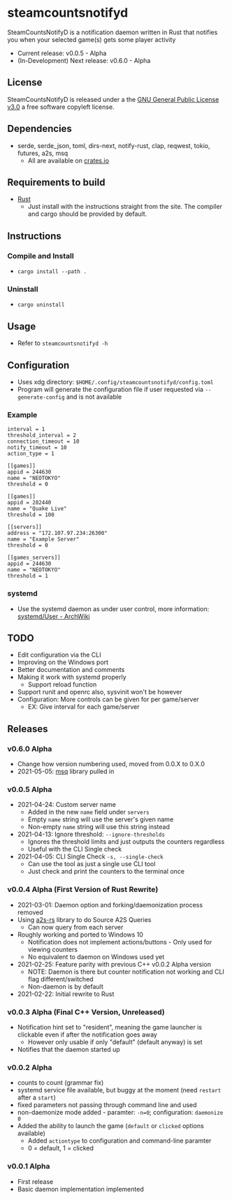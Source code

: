 # steamcountsnotifyd
SteamCountsNotifyD is a notification daemon written in Rust that notifies you when your selected game(s) gets some player activity

* Current release: v0.0.5 - Alpha
* (In-Development) Next release: v0.6.0 - Alpha

## License
SteamCountsNotifyD is released under a the [GNU General Public License v3.0](https://www.gnu.org/licenses/gpl-3.0.html) a free software copyleft license.

## Dependencies
* serde, serde\_json, toml, dirs-next, notify-rust, clap, reqwest, tokio, futures, a2s, msq
  * All are available on [crates.io](https://crates.io/)

## Requirements to build
* [Rust](https://www.rust-lang.org/)
  * Just install with the instructions straight from the site. The compiler and cargo should be provided by default.

## Instructions
### Compile and Install
* `cargo install --path .`
### Uninstall
* `cargo uninstall`

## Usage
* Refer to `steamcountsnotifyd -h`

## Configuration
* Uses xdg directory: `$HOME/.config/steamcountsnotifyd/config.toml`
* Program will generate the configuration file if user requested via `--generate-config` and is not available

### Example
```
interval = 1
threshold_interval = 2
connection_timeout = 10
notify_timeout = 10
action_type = 1

[[games]]
appid = 244630
name = "NEOTOKYO"
threshold = 0

[[games]]
appid = 282440
name = "Quake Live"
threshold = 100

[[servers]]
address = "172.107.97.234:26300"
name = "Example Server"
threshold = 0

[[games_servers]]
appid = 244630
name = "NEOTOKYO"
threshold = 1
```

### systemd
* Use the systemd daemon as under user control, more information: [systemd/User - ArchWiki](https://wiki.archlinux.org/index.php/systemd/User)

## TODO
* Edit configuration via the CLI
* Improving on the Windows port
* Better documentation and comments
* Making it work with systemd properly
  * Support reload function
* Support runit and openrc also, sysvinit won't be however
* Configuration: More controls can be given for per game/server
  * EX: Give interval for each game/server

## Releases
### v0.6.0 Alpha
* Change how version numbering used, moved from 0.0.X to 0.X.0
* 2021-05-05: [msq](https://github.com/mtcw99/msq-rs) library pulled in

### v0.0.5 Alpha
* 2021-04-24: Custom server name
  * Added in the new `name` field under `servers`
  * Empty `name` string will use the server's given name
  * Non-empty `name` string will use this string instead
* 2021-04-13: Ignore threshold: `--ignore-thresholds`
  * Ignores the threshold limits and just outputs the counters regardless
  * Useful with the CLI Single check
* 2021-04-05: CLI Single Check `-s, --single-check`
  * Can use the tool as just a single use CLI tool
  * Just check and print the counters to the terminal once

### v0.0.4 Alpha (First Version of Rust Rewrite)
* 2021-03-01: Daemon option and forking/daemonization process removed
* Using [a2s-rs](https://github.com/rumblefrog/a2s-rs) library to do Source A2S Queries
  * Can now query from each server
* Roughly working and ported to Windows 10
  * Notification does not implement actions/buttons - Only used for viewing counters
  * No equivalent to daemon on Windows used yet
* 2021-02-25: Feature parity with previous C++ v0.0.2 Alpha version
  * NOTE: Daemon is there but counter notification not working and CLI flag different/switched
  * Non-daemon is by default
* 2021-02-22: Initial rewrite to Rust

### v0.0.3 Alpha (Final C++ Version, Unreleased)
* Notification hint set to "resident", meaning the game launcher is clickable even if after the notification goes away
  * However only usable if only "default" (default anyway) is set
* Notifies that the daemon started up

### v0.0.2 Alpha
* counts to count (grammar fix)
* systemd service file available, but buggy at the moment (need `restart` after a `start`)
* fixed parameters not passing through command line and used
* non-daemonize mode added - paramter: `-n=0`; configuration: `daemonize 0`
* Added the ability to launch the game (`default` or `clicked` options available)
  * Added `actiontype` to configuration and command-line paramter
  * 0 = default, 1 = clicked

### v0.0.1 Alpha
* First release
* Basic daemon implementation implemented

